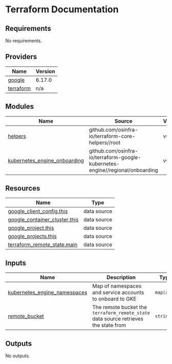 # Terraform Documentation

<!-- BEGIN_TF_DOCS -->
## Requirements

No requirements.

## Providers

| Name | Version |
|------|---------|
| <a name="provider_google"></a> [google](#provider\_google) | 6.17.0 |
| <a name="provider_terraform"></a> [terraform](#provider\_terraform) | n/a |

## Modules

| Name | Source | Version |
|------|--------|---------|
| <a name="module_helpers"></a> [helpers](#module\_helpers) | github.com/osinfra-io/terraform-core-helpers//root | v0.1.2 |
| <a name="module_kubernetes_engine_onboarding"></a> [kubernetes\_engine\_onboarding](#module\_kubernetes\_engine\_onboarding) | github.com/osinfra-io/terraform-google-kubernetes-engine//regional/onboarding | v0.2.2 |

## Resources

| Name | Type |
|------|------|
| [google_client_config.this](https://registry.terraform.io/providers/hashicorp/google/latest/docs/data-sources/client_config) | data source |
| [google_container_cluster.this](https://registry.terraform.io/providers/hashicorp/google/latest/docs/data-sources/container_cluster) | data source |
| [google_project.this](https://registry.terraform.io/providers/hashicorp/google/latest/docs/data-sources/project) | data source |
| [google_projects.this](https://registry.terraform.io/providers/hashicorp/google/latest/docs/data-sources/projects) | data source |
| [terraform_remote_state.main](https://registry.terraform.io/providers/hashicorp/terraform/latest/docs/data-sources/remote_state) | data source |

## Inputs

| Name | Description | Type | Default | Required |
|------|-------------|------|---------|:--------:|
| <a name="input_kubernetes_engine_namespaces"></a> [kubernetes\_engine\_namespaces](#input\_kubernetes\_engine\_namespaces) | Map of namespaces and service accounts to onboard to GKE | `map(any)` | n/a | yes |
| <a name="input_remote_bucket"></a> [remote\_bucket](#input\_remote\_bucket) | The remote bucket the `terraform_remote_state` data source retrieves the state from | `string` | n/a | yes |

## Outputs

No outputs.
<!-- END_TF_DOCS -->
